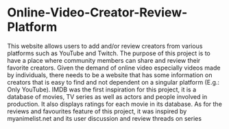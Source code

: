 # Online-Video-Creator-Review-Platform

This website allows users to add and/or review creators from various platforms such as YouTube and Twitch. The purpose of this project is to have a place where community members can share and review their favorite creators. Given the demand of online video especially videos made by individuals, there needs to be a website that has some information on creators that is easy to find and not dependent on a singular platform (E.g.: Only YouTube). IMDB was the first inspiration for this project, it is a database of movies, TV series as well as actors and people involved in production. It also displays ratings for each movie in its database. As for the reviews and favourites feature of this project, it was inspired by myanimelist.net and its user discussion and review threads on series
